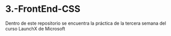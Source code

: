 # 3.-FrontEnd-CSS
Dentro de este repositorio se encuentra la práctica de la tercera semana del curso LaunchX de Microsoft 
